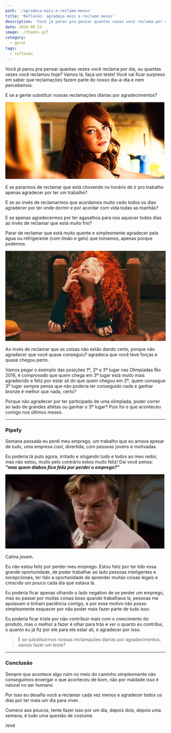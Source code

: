 ```yaml
---
path: '/agradeca-mais-e-reclame-menos'
title: 'Reflexão: agradeça mais e reclame menos'
description: 'Você já parou pra pensar quantas vezes você reclama por dia, ou quantas vezes você reclamou hoje?'
date: 2016-08-23
image: ./thanks.gif
category:
  - geral
tags:
  - reflexão
---
```

Você já parou pra pensar quantas vezes você reclama por dia, ou quantas vezes você reclamou hoje? Vamos lá, faça um teste! Você vai ficar surpreso em saber que reclamações fazem parte do nosso dia-a-dia e nem percebemos.

E se a gente substituir nossas reclamações diárias por agradecimentos?

![Gif Thanks](./thanks.gif)

E se pararmos de reclamar que está chovendo no horário de ir pro trabalho apenas agradecer por ter um trabalho?

E se ao invés de reclamarmos que acordamos muito cedo todos os dias agradecer por ter onde dormir e por acordar com vida todas as manhãs?

E se apenas agradecermos por ter agasalhos para nos aquecer todos dias ao invés de reclamar que está muito frio?

Parar de reclamar que está muito quente e simplesmente agradecer pela água ou refrigerante (com limão e gelo) que tomamos, apenas porque podemos.

![Gif nooo](./nooo.gif)

Ao invés de reclamar que as coisas não estão dando certo, porque não agradecer que você quase conseguiu? agradeca que você teve forças e quase chegou perto.

Vamos pegar o exemplo das posições 1º, 2º e 3º lugar nas Olimpíadas Rio 2016, é comprovado que quem chega em 3º lugar está muito mais agradecido e feliz por estar ali do que quem chegou em 2º, quem consegue 3º lugar sempre pensa que não poderia ter conseguido nada e ganhar bronze é melhor que nada, certo?

Porque não agradecer por ter participado de uma olimpíada, poder correr ao lado de grandes atletas ou ganhar o 3º lugar? Pois foi o que aconteceu comigo nos últimos meses.

---
### Pipefy

Semana passada eu perdi meu emprego, um trabalho que eu amava apesar de tudo, uma empresa _cool_, divertida, com pessoas jovens e motivadas.

Eu poderia tá puto agora, irritado e xingando tudo e todos ao meu redor, mas não estou, muito pelo contrário estou muito feliz! Dai você pensa: **_"mas quem diabos fica feliz por perder o emprego?”_**

![Gif angry](./angry.gif)

Calma jovem.

Eu não estou feliz por perder meu emprego. Estou feliz por ter tido essa grande oportunidade, de poder trabalhar ao lado pessoas inteligentes e excepcionais, ter tido a oportunidade de aprender muitas coisas legais e crescido um pouco cada dia que estava lá.

Eu poderia ficar apenas olhando o lado negativo de se perder um emprego, mas eu passei por muitas coisas boas quando trabalhava lá, pessoas me apoiavam e tinham paciência comigo, e por esse motivo não posso simplesmente esquecer por não poder mais fazer parte de tudo isso.

Eu poderia ficar triste por não contribuir mais com o crescimento do produto, mas o melhor a fazer é olhar para trás e ver o quanto eu contribui, o quanto eu já fiz por ele para ele estar ali, e agradecer por isso.

> E se substituirmos nossas reclamações diárias por agradecimentos, vamos fazer um teste?

---
### Conclusão

Sempre que acontece algo ruim no meio do caminho simplesmente não conseguimos enxergar o que aconteceu de bom, não por maldade isso é natural no ser humano.

Por isso eu desafio você a reclamar cada vez menos e agradecer todos os dias por ter mais um dia para viver.

Comece aos poucos, tente fazer isso por um dia, depois dois, depois uma semana, é tudo uma questão de costume.

/end
